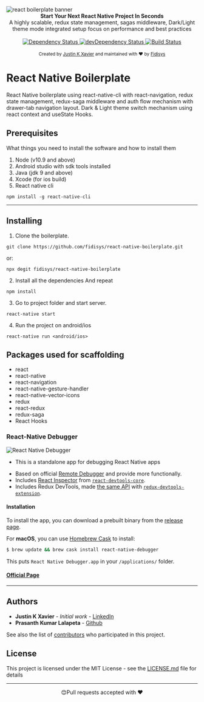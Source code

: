 <img src="https://user-images.githubusercontent.com/28846043/66642659-cb9f8c00-ec3a-11e9-9b88-de212cb16e0b.png" alt="react boilerplate banner" align="center" />

<br />

<div align="center"><strong>Start Your Next React Native Project In Seconds</strong></div>
<div align="center">A highly scalable, redux state management, sagas middleware, Dark/Light theme mode integrated setup focus on performance and best practices</div>

<br />

<div align="center">
  <!-- Dependency Status -->
  <a href="https://david-dm.org/fidisys/react-native-boilerplate">
    <img src="https://david-dm.org/fidisys/react-native-boilerplate.svg" alt="Dependency Status" />
  </a>
  <!-- devDependency Status -->
  <a href="https://david-dm.org/fidisys/react-native-boilerplate#info=devDependencies">
    <img src="https://david-dm.org/fidisys/react-native-boilerplate/dev-status.svg" alt="devDependency Status" />
  </a>
  <!-- Build Status -->
  <a href="https://travis-ci.org/fidisys/react-native-boilerplate">
    <img src="https://travis-ci.org/fidisys/react-native-boilerplate.svg" alt="Build Status" />
  </a>
  <!-- Test Coverage -->

</div>


<br />

<div align="center">
  <sub>Created by <a href="https://github.com/justinkx">Justin K Xavier</a> and maintained with ❤️ by <a href="https://dribbble.com/fidisys">Fidisys</a></sub>
</div>

# React Native Boilerplate

React Native boilerplate using react-native-cli with react-navigation, redux state management, redux-saga middleware and auth flow mechanism with drawer-tab navigation layout. Dark & Light theme switch mechanism using react context and useState Hooks.


## Prerequisites

What things you need to install the software and how to install them

1. Node (v10.9 and above)
2. Android studio with sdk tools installed
3. Java (jdk 9 and above)
4. Xcode (for ios build)
5. React native cli 
```
npm install -g react-native-cli
```
___
## Installing


1. Clone the boilerplate.
```
git clone https://github.com/fidisys/react-native-boilerplate.git
```
or:

```
npx degit fidisys/react-native-boilerplate
```

2. Install all the dependencies
And repeat

```
npm install
``` 
3. Go to project folder and start server.

```
react-native start
```
4. Run the project on android/ios

```
react-native run <android/ios>
```

## Packages used for scaffolding

-  react
-  react-native
-  react-navigation
-  react-native-gesture-handler
-  react-native-vector-icons
-  redux
-  react-redux
-  redux-saga
-  React Hooks

### React-Native Debugger
![React Native Debugger](https://user-images.githubusercontent.com/3001525/29451479-6621bf1a-83c8-11e7-8ebb-b4e98b1af91c.png)

* This is a standalone app for debugging React Native apps
- Based on official [Remote Debugger](https://facebook.github.io/react-native/docs/debugging.html#chrome-developer-tools) and provide more functionally.
- Includes [React Inspector](docs/react-devtools-integration.md) from [`react-devtools-core`](https://github.com/facebook/react-devtools/tree/master/packages/react-devtools-core).
- Includes Redux DevTools, made [the same API](docs/redux-devtools-integration.md) with [`redux-devtools-extension`](https://github.com/zalmoxisus/redux-devtools-extension).

#### Installation

To install the app, you can download a prebuilt binary from the [release page](https://github.com/jhen0409/react-native-debugger/releases).

For **macOS**, you can use [Homebrew Cask](https://caskroom.github.io) to install:

```bash
$ brew update && brew cask install react-native-debugger
```

This puts `React Native Debugger.app` in your `/applications/` folder.

#### [Official Page](https://github.com/jhen0409/react-native-debugger)

___

## Authors

* **Justin K Xavier** - *Initial work* - [LinkedIn](https://www.linkedin.com/in/justin-k-xavier-59b82710a/)
* **Prasanth Kumar Lalapeta** - [Github](https://github.com/prasanthLalapeta)

See also the list of [contributors](https://github.com/fidisys/react-native-boilerplate/graphs/contributors) who participated in this project.

## License

This project is licensed under the MIT License - see the [LICENSE.md](LICENSE.md) file for details
___


<p align="center">😊Pull requests accepted with ❤️</p>

